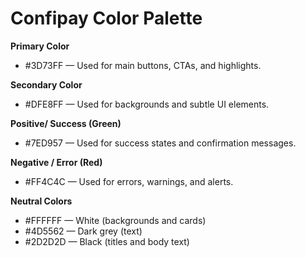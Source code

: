 # Confipay Color Palette

**Primary Color**
- #3D73FF — Used for main buttons, CTAs, and highlights.

**Secondary Color**
- #DFE8FF — Used for backgrounds and subtle UI elements.

**Positive/ Success (Green)**
- #7ED957 — Used for success states and confirmation messages.

**Negative / Error (Red)**
- #FF4C4C — Used for errors, warnings, and alerts.

**Neutral Colors**
- #FFFFFF — White (backgrounds and cards)
- #4D5562 — Dark grey (text)
- #2D2D2D — Black (titles and body text)
